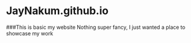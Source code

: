 # JayNakum.github.io
###This is basic my website
Nothing super fancy, I just wanted a place to showcase my work
